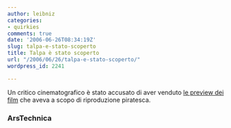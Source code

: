 ```yaml
---
author: leibniz
categories:
- quirkies
comments: true
date: '2006-06-26T08:34:19Z'
slug: talpa-e-stato-scoperto
title: Talpa è stato scoperto
url: "/2006/06/26/talpa-e-stato-scoperto/"
wordpress_id: 2241

---
```

Un critico cinematografico è stato accusato di aver venduto [le preview dei film](http://arstechnica.com/news.ars/post/20060623-7126.html) che aveva a scopo di riproduzione piratesca.

### ArsTechnica
